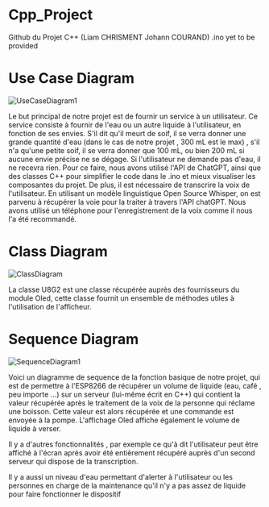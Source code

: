 # Cpp_Project
Github du Projet C++ (Liam CHRISMENT Johann COURAND)
.ino yet to be provided

# Use Case Diagram

![UseCaseDiagram1](https://github.com/LiamKaist/Cpp_Project/assets/117256858/57f7fe4b-f626-441f-aa5b-1b589a4abd32)

Le but principal de notre projet est de fournir un service à un utilisateur. Ce service consiste à fournir de l'eau ou un autre liquide à l'utilisateur, en fonction de ses envies. S'il dit qu'il meurt de soif, il se verra donner une grande quantité d'eau (dans le cas de notre projet , 300 mL est le max) , s'il n'a qu'une petite soif, il se verra donner que 100 mL, ou bien 200 mL si aucune envie précise ne se dégage. Si l'utilisateur ne demande pas d'eau, il ne recevra rien. 
Pour ce faire, nous avons utilisé l'API de ChatGPT, ainsi que des classes C++ pour simplifier le code dans le .ino et mieux visualiser les composantes du projet. De plus, il est nécessaire de transcrire la voix de l'utilisateur. En utilisant un modèle linguistique Open Source Whisper, on est parvenu à récupérer la voie pour la traiter à travers l'API chatGPT.
Nous avons utilisé un téléphone pour l'enregistrement de la voix comme il nous l'a été recommandé.


# Class Diagram

![ClassDiagram](https://github.com/LiamKaist/Cpp_Project/assets/117256858/d41fe4f9-1c6c-45c7-9e2b-9e00dedf8be4)

La classe U8G2 est une classe récupérée auprès des fournisseurs du module Oled, cette classe fournit un ensemble de méthodes utiles à l'utilisation de l'afficheur.
# Sequence Diagram

![SequenceDiagram1](https://github.com/LiamKaist/Cpp_Project/assets/117256858/bee845cb-7b2b-40ea-8026-5f20b72d2f88)

Voici un diagramme de sequence de la fonction basique de notre projet, qui est de permettre à l'ESP8266 de récupérer un volume de liquide (eau, café , peu importe ...) sur un serveur (lui-même écrit en C++) qui contient la valeur récupérée après le traitement de la voix de la personne qui réclame une boisson. Cette valeur est alors récupérée et une commande est envoyée à la pompe. L'affichage Oled affiche également le volume de liquide à verser.

Il y a d'autres fonctionnalités , par exemple ce qu'à dit l'utilisateur peut être affiché à l'écran après avoir été entièrement récupéré auprès d'un second serveur qui dispose de la transcription.

Il y a aussi un niveau d'eau permettant d'alerter à l'utilisateur ou les personnes en charge de la maintenance qu'il n'y a pas assez de liquide pour faire fonctionner le dispositif
